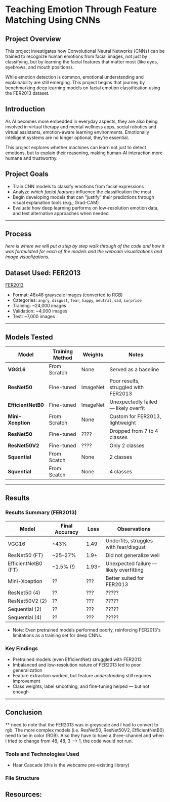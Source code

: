# Teaching Emotion Through Feature Matching Using CNNs

## Project Overview

This project investigates how Convolutional Neural Networks (CNNs) can be trained to recognize human emotions from facial images, not just by classifying, but by learning the facial features that matter most (like eyes, eyebrows, and mouth positions).

While emotion detection is common, emotional understanding and explainability are still emerging. This project begins that journey by benchmarking deep learning models on facial emotion classification using the FER2013 dataset.

## Introduction 

As AI becomes more embedded in everyday aspects, they are also being involved in virtual therapy and mental wellness apps, social robotics and virtual assistants, emotion-aware learning environments. Emotionally intelligent systems are no longer optional, they’re essential.

This project explores whether machines can learn not just to detect emotions, but to explain their reasoning, making human-AI interaction more humane and trustworthy.


## Project Goals

- Train CNN models to classify emotions from facial expressions
- Analyze *which facial features* influence the classification the most
- Begin developing models that can “justify” their predictions through visual explanation tools (e.g., Grad-CAM)
- Evaluate how deep learning performs on low-resolution emotion data, and test alternative approaches when needed

---

## Process 

*here is where we will put a step by step walk through of the code and how it was formulated for each of the models and the webcam visualizations and image visualizations.*

## Dataset Used: FER2013

[FER2013](https://www.kaggle.com/datasets/msambare/fer2013)

- Format: 48x48 grayscale images (converted to RGB)
- Categories: `angry`, `disgust`, `fear`, `happy`, `neutral`, `sad`, `surprise`
- Training: ~24,000 images
- Validation: ~4,000 images
- Test: ~7,000 images

---

## Models Tested

| Model             | Training Method         | Weights       | Notes                                    |
|------------------|-------------------------|---------------|------------------------------------------|
| **VGG16**        | From Scratch            | None          | Served as a baseline                     |
| **ResNet50**     | Fine-tuned              | ImageNet      | Poor results, struggled with FER2013     |
| **EfficientNetB0** | Fine-tuned            | ImageNet      | Unexpectedly failed — likely overfit     |
| **Mini-Xception**| From Scratch            | None          | Custom for FER2013, lightweight          |
| **ResNet50**     | Fine-tuned              | ????          | Dropped from 7 to 4 classes              |  
| **ResNet50V2**   | Fine-tuned              | ????          | Only 2 classes                           |  
| **Squential**    | From Scatch             | None          | 2 classes                                |  
| **Squential**    | From Scatch             | None          | 4 classes                                |  
---

## Results 

### Results Summary (FER2013)

| Model            | Final Accuracy | Loss      | Observations                          |
|------------------|----------------|-----------|----------------------------------------|
| VGG16            | ~43%           | 1.49      | Underfits, struggles with fear/disgust |
| ResNet50 (FT)    | ~25–27%        | 1.9+      | Did not generalize well                |
| EfficientNetB0 (FT) | ~1.5% (!)   | 1.93+     | Unexpected failure — likely overfitting |
| Mini-Xception    | ??             | ???        | Better suited for FER2013              |
| ResNet50 (4)     | ??             | ???        | ?????                                  |
| ResNet50V2 (2)   | ??             | ???        | ?????                                  |
| Sequential (2)   | ??             | ???        | ?????                                  |
| Sequential (4)   | ??             | ???        | ?????                                  |

* Note: Even pretrained models performed poorly, reinforcing FER2013's limitations as a training set for deep CNNs.

### Key Findings

- Pretrained models (even EfficientNet) struggled with FER2013
- Imbalanced and low-resolution nature of FER2013 led to poor generalization
- Feature extraction worked, but feature *understanding* still requires improvement
- Class weights, label smoothing, and fine-tuning helped — but not enough

---


## Conclusion 


** need to note that the FER2013 was in greyscale and I had to convert to rgb. The more complex models (i.e. ResNet50, ResNet50V2, EfficientNetB0) need to be in color (RGB). Also they have to have a three-channel and when I tried to change from 48, 48, 3 --> 1, the code would not run.


### Tools and Technologies Used
- Haar Cascade (this is the webcame pre-existing library)



### File Structure



## Resources: 